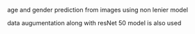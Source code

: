 age and gender prediction from images using non lenier model 

data augumentation along with resNet 50 model is also used 
